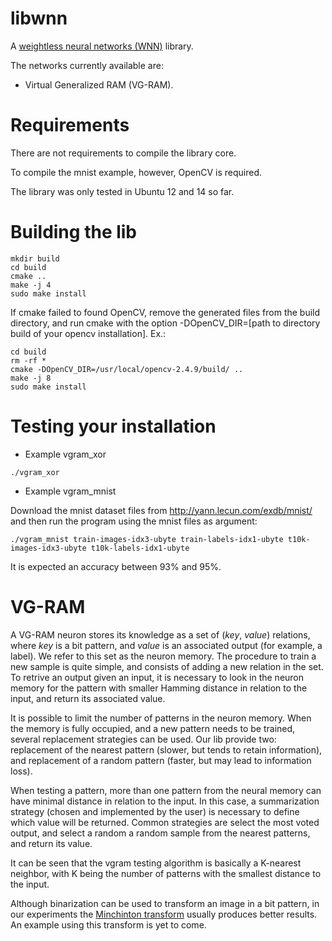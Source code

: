 # libwnn 

A [weightless neural networks (WNN)](http://ieeexplore.ieee.org/document/593179/) library. 

The networks currently available are:
* Virtual Generalized RAM (VG-RAM).

# Requirements

There are not requirements to compile the library core.

To compile the mnist example, however, OpenCV is required.

The library was only tested in Ubuntu 12 and 14 so far.

# Building the lib

```
mkdir build
cd build
cmake ..
make -j 4
sudo make install
```

If cmake failed to found OpenCV, remove the generated files from the build directory, and run cmake with the option -DOpenCV_DIR=[path to directory build of your opencv installation]. Ex.:

```
cd build
rm -rf *
cmake -DOpenCV_DIR=/usr/local/opencv-2.4.9/build/ ..
make -j 8
sudo make install
```

# Testing your installation

* Example vgram_xor

```
./vgram_xor
```

* Example vgram_mnist

Download the mnist dataset files from http://yann.lecun.com/exdb/mnist/ and then run the program using the mnist files as argument:
  
```
./vgram_mnist train-images-idx3-ubyte train-labels-idx1-ubyte t10k-images-idx3-ubyte t10k-labels-idx1-ubyte
```

It is expected an accuracy between 93% and 95%.


# VG-RAM

A VG-RAM neuron stores its knowledge as a set of (_key_, _value_) relations, where _key_ is a bit pattern, and _value_ is an associated output (for example, a label). We refer to this set as the neuron memory. The procedure to train a new sample is quite simple, and consists of adding a new relation in the set. To retrive an output given an input, it is necessary to look in the neuron memory for the pattern with smaller Hamming distance in relation to the input, and return its associated value. 

It is possible to limit the number of patterns in the neuron memory. When the memory is fully occupied, and a new pattern needs to be trained, several replacement strategies can be used. Our lib provide two: replacement of the nearest pattern (slower, but tends to retain information), and replacement of a random pattern (faster, but may lead to information loss).

When testing a pattern, more than one pattern from the neural memory can have minimal distance in relation to the input. In this case, a summarization strategy (chosen and implemented by the user) is necessary to define which value will be returned. Common strategies are select the most voted output, and select a random a random sample from the nearest patterns, and return its value.

It can be seen that the vgram testing algorithm is basically a K-nearest neighbor, with K being the number of patterns with the smallest distance to the input.

Although binarization can be used to transform an image in a bit pattern, in our experiments the [Minchinton transform](https://www.researchgate.net/publication/233758476_The_Minchinton_Cell_-Analogue_input_to_the_n-Tuple_Net) usually produces better results. An example using this transform is yet to come.


